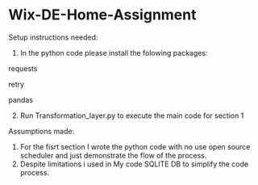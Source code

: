 # Wix-DE-Home-Assignment
Setup instructions needed:

1. In the python code please install the folowing packages:
   
requests

retry

pandas

2. Run Transformation_layer.py to execute the main code for section 1

Assumptions made:
1. For the fisrt section I wrote the python code with no use open source scheduler and just demonstrate the flow of the process.
2. Despite limitations i used in My code SQLITE DB to simplify the code process.
